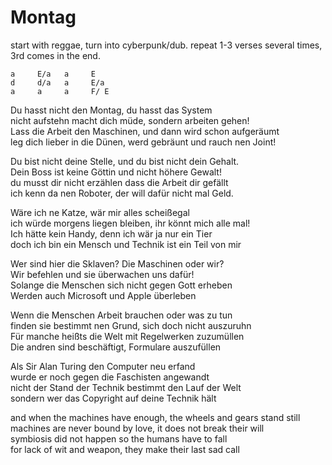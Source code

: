 # Montag

start with reggae, turn into cyberpunk/dub.
repeat 1-3 verses several times, 3rd comes in the end.

```
a     E/a   a     E
d     d/a   a     E/a
a     a     a     F/ E
```

Du hasst nicht den Montag, du hasst das System  
nicht aufstehn macht dich müde, sondern arbeiten gehen!  
Lass die Arbeit den Maschinen, und dann wird schon aufgeräumt  
leg dich lieber in die Dünen, werd gebräunt und rauch nen Joint!

Du bist nicht deine Stelle, und du bist nicht dein Gehalt.  
Dein Boss ist keine Göttin und nicht höhere Gewalt!  
du musst dir nicht erzählen dass die Arbeit dir gefällt  
ich kenn da nen Roboter, der will dafür nicht mal Geld.

Wäre ich ne Katze, wär mir alles scheißegal  
ich würde morgens liegen bleiben, ihr könnt mich alle mal!  
Ich hätte kein Handy, denn ich wär ja nur ein Tier  
doch ich bin ein Mensch und Technik ist ein Teil von mir

Wer sind hier die Sklaven? Die Maschinen oder wir?  
Wir befehlen und sie überwachen uns dafür!  
Solange die Menschen sich nicht gegen Gott erheben  
Werden auch Microsoft und Apple überleben

Wenn die Menschen Arbeit brauchen oder was zu tun  
finden sie bestimmt nen Grund, sich doch nicht auszuruhn  
Für manche heißts die Welt mit Regelwerken zuzumüllen  
Die andren sind beschäftigt, Formulare auszufüllen

Als Sir Alan Turing den Computer neu erfand  
wurde er noch gegen die Faschisten angewandt  
nicht der Stand der Technik bestimmt den Lauf der Welt  
sondern wer das Copyright auf deine Technik hält

and when the machines have enough, the wheels and gears stand still  
machines are never bound by love, it does not break their will  
symbiosis did not happen so the humans have to fall  
for lack of wit and weapon, they make their last sad call

